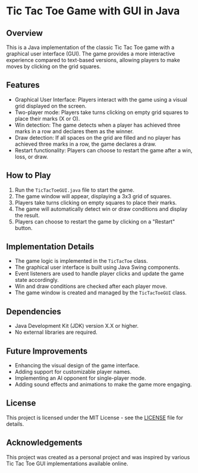 # Tic Tac Toe Game with GUI in Java

## Overview
This is a Java implementation of the classic Tic Tac Toe game with a graphical user interface (GUI). The game provides a more interactive experience compared to text-based versions, allowing players to make moves by clicking on the grid squares.

## Features
- Graphical User Interface: Players interact with the game using a visual grid displayed on the screen.
- Two-player mode: Players take turns clicking on empty grid squares to place their marks (X or O).
- Win detection: The game detects when a player has achieved three marks in a row and declares them as the winner.
- Draw detection: If all spaces on the grid are filled and no player has achieved three marks in a row, the game declares a draw.
- Restart functionality: Players can choose to restart the game after a win, loss, or draw.

## How to Play
1. Run the `TicTacToeGUI.java` file to start the game.
2. The game window will appear, displaying a 3x3 grid of squares.
3. Players take turns clicking on empty squares to place their marks.
4. The game will automatically detect win or draw conditions and display the result.
5. Players can choose to restart the game by clicking on a "Restart" button.

## Implementation Details
- The game logic is implemented in the `TicTacToe` class.
- The graphical user interface is built using Java Swing components.
- Event listeners are used to handle player clicks and update the game state accordingly.
- Win and draw conditions are checked after each player move.
- The game window is created and managed by the `TicTacToeGUI` class.

## Dependencies
- Java Development Kit (JDK) version X.X or higher.
- No external libraries are required.

## Future Improvements
- Enhancing the visual design of the game interface.
- Adding support for customizable player names.
- Implementing an AI opponent for single-player mode.
- Adding sound effects and animations to make the game more engaging.

## License
This project is licensed under the MIT License - see the [LICENSE](LICENSE) file for details.

## Acknowledgements
This project was created as a personal project and was inspired by various Tic Tac Toe GUI implementations available online.

